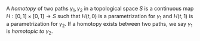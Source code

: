 A *homotopy* of two paths $\gamma_1, \gamma_2$ in a topological space $S$ is a continuous map $H: [0, 1] \times [0, 1] \to S$ such that $H(t, 0)$ is a parametrization for $\gamma_1$ and $H(t, 1)$ is a parametrization for $\gamma_2$. If a homotopy exists between two paths, we say $\gamma_1$ is *homotopic to* $\gamma_2$.
